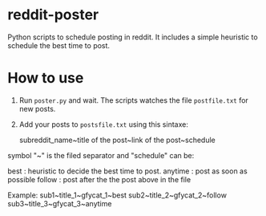 # reddit-poster
Python scripts to schedule posting in reddit. It includes a simple heuristic to schedule the best time to post.

# How to use

1) Run `poster.py` and wait. The scripts watches the file `postfile.txt` for new posts.
2) Add your posts to `postsfile.txt` using this sintaxe:

    subreddit\_name\~title of the post\~link of the post\~schedule

symbol "\~" is the filed separator and "schedule" can be:

best    : heuristic to decide the best time to post.
anytime : post as soon as possible
follow  : post after the the post above in the file

Example:
    sub1\~title\_1\~gfycat\_1\~best
    sub2\~title\_2\~gfycat\_2\~follow
    sub3\~title\_3\~gfycat\_3\~anytime
